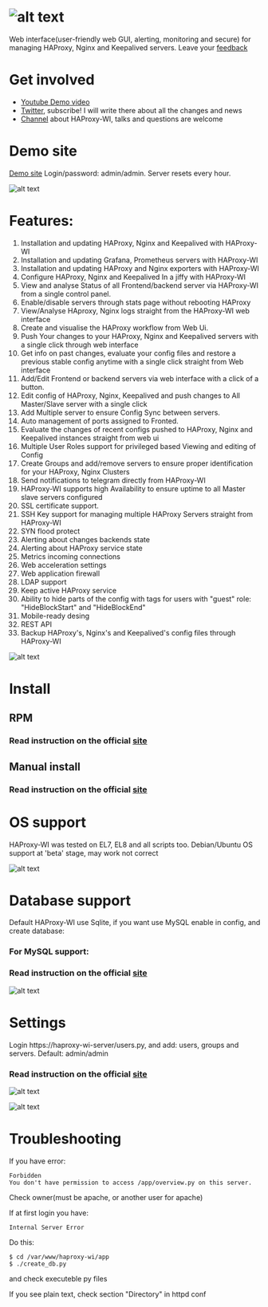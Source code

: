# ![alt text](inc/images/logo_menu.png "Logo")
Web interface(user-friendly web GUI, alerting, monitoring and secure) for managing HAProxy, Nginx and Keepalived servers. Leave your [feedback](https://github.com/Aidaho12/haproxy-wi/issues)

# Get involved
* [Youtube Demo video](https://www.youtube.com/channel/UCo0lCg24j-H4f0S9kMjp-_w)
* [Twitter](https://twitter.com/haproxy_wi), subscribe! I will write there about all the changes and news
* [Channel](https://t.me/haproxy_wi) about HAProxy-WI, talks and questions are welcome

# Demo site
[Demo site](https://demo.haproxy-wi.org) Login/password: admin/admin. Server resets every hour.

![alt text](image/haproxy-wi-config-show.png "Show config page")

# Features:
1.  Installation and updating HAProxy, Nginx and Keepalived with HAProxy-WI
1.  Installation and updating Grafana, Prometheus servers with HAProxy-WI
1.  Installation and updating HAProxy and Nginx exporters with HAProxy-WI
2.	Configure HAProxy, Nginx and Keepalived In a jiffy with HAProxy-WI
3.	View and analyse Status of all Frontend/backend server via HAProxy-WI from a single control panel.
4.	Enable/disable servers through stats page without rebooting HAProxy
5.	View/Analyse HAproxy, Nginx logs straight from the HAProxy-WI web interface
6.	Create and visualise the HAProxy workflow from Web Ui.
7.	Push Your changes to your HAProxy, Nginx and Keepalived servers with a single click through web interface
8.	Get info on past changes, evaluate your config files and restore a previous stable config anytime with a single click straight from Web interface
9.	Add/Edit Frontend or backend servers via web interface with a click of a button.
10.	Edit config of HAProxy, Nginx, Keepalived and push changes to All Master/Slave server with a single click
11.	Add Multiple server to ensure Config Sync between servers.
12.	Auto management of ports assigned to Fronted. 
13.	Evaluate the changes of recent configs pushed to HAProxy, Nginx and Keepalived instances straight from web ui
14.	Multiple User Roles support for privileged based Viewing and editing of Config
15.	Create Groups and add/remove servers to ensure proper identification for your HAProxy, Nginx Clusters
16.	Send notifications to telegram directly from HAProxy-WI
17.	HAProxy-WI supports high Availability to ensure uptime to all Master slave servers configured
18.	SSL certificate support.
19.	SSH Key support for managing multiple HAProxy Servers straight from HAProxy-WI
20. SYN flood protect
21. Alerting about changes backends state
22. Alerting about HAProxy service state
23. Metrics incoming connections
24. Web acceleration settings
25. Web application firewall
26. LDAP support
27. Keep active HAProxy service
28. Ability to hide parts of the config with tags for users with "guest" role:  "HideBlockStart" and "HideBlockEnd"
29. Mobile-ready desing
30. REST API
31. Backup HAProxy's, Nginx's and Keepalived's config files through HAProxy-WI

![alt text](image/haproxy-wi-metrics.png "Merics")

# Install

## RPM

### Read instruction on the official [site](https://haproxy-wi.org/installation.py#rpm)

## Manual install

### Read instruction on the official [site](https://haproxy-wi.org/installation.py#manual)

# OS support
HAProxy-WI was tested on EL7, EL8 and all scripts too. Debian/Ubuntu OS support at 'beta' stage, may work not correct

![alt text](image/haproxy-wi-admin-area.png "Admin area")

# Database support

Default HAProxy-WI use Sqlite, if you want use MySQL enable in config, and create database:

### For MySQL support:

### Read instruction on the official [site](https://haproxy-wi.org/settings.py#db_settings)

![alt text](image/haproxy-wi-overview.png "Overview page")

# Settings


Login https://haproxy-wi-server/users.py, and add: users, groups and servers. Default: admin/admin

### Read instruction on the official [site](https://haproxy-wi.org/settings.py)

![alt text](image/haproxy-wi-admin-area.png "Admin area")


![alt text](image/haproxy-wi-logs.png "View logs page")



# Troubleshooting
If you have error:
```
Forbidden
You don't have permission to access /app/overview.py on this server. 
```

Check owner(must be apache, or another user for apache)

If at first login you have:
```
Internal Server Error
```

Do this:
```
$ cd /var/www/haproxy-wi/app
$ ./create_db.py
```
and check executeble py files

If you see plain text, check section "Directory" in httpd conf
